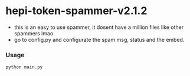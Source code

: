 # hepi-token-spammer-v2.1.2
- this is an easy to use spammer, it dosent have a million files like other spammers lmao
- go to config.py and configurate the spam msg, status and the embed.

### Usage
```shell
python main.py
```
